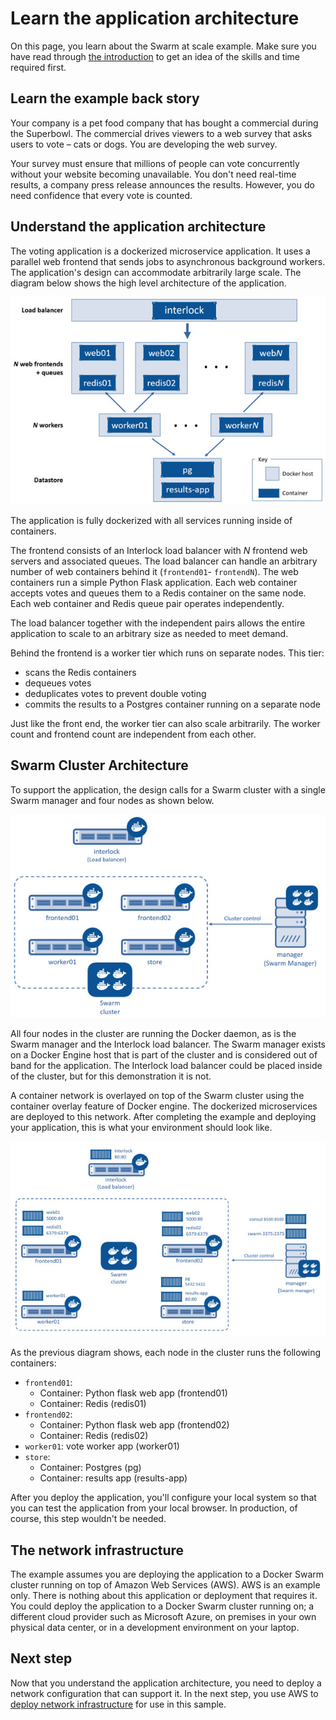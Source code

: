 <!--[metadata]>
+++
title = "Learn the application architecture"
description = "Try Swarm at scale"
keywords = ["docker, swarm, scale, voting, application, archiecture"]
[menu.main]
parent="scale_swarm"
weight=-99
+++
<![end-metadata]-->

# Learn the application architecture

On this page, you learn about the Swarm at scale example.  Make sure you have
read through [the introduction](index.md) to get an idea of the skills and time
required first.

## Learn the example back story

Your company is a pet food company that has bought a commercial during the
Superbowl. The commercial drives viewers to a web survey that asks users to vote
&ndash; cats or dogs. You are developing the web survey.

Your survey must ensure that millions of people can vote concurrently without
your website becoming unavailable. You don't need real-time results, a company
press release announces the results. However, you do need confidence that every
vote is counted.

## Understand the application architecture

The voting application is a dockerized microservice application. It uses a
parallel web frontend that sends jobs to asynchronous background workers. The
application's design can accommodate arbitrarily large scale. The diagram below
shows the high level architecture of the application.

![](../images/app-architecture.jpg)

The application is fully dockerized with all services running inside of
containers.

The frontend consists of an Interlock load balancer with *N* frontend web
servers and associated queues. The load balancer can handle an arbitrary number
of web containers behind it (`frontend01`- `frontendN`). The web containers run
a simple Python Flask application. Each web container accepts votes and queues
them to a Redis container on the same node. Each web container and Redis queue
pair operates independently.  

The load balancer together with the independent pairs allows the entire
application to scale to an arbitrary size as needed to meet demand.

Behind the frontend is a worker tier which runs on separate nodes. This tier:

* scans the Redis containers
* dequeues votes
* deduplicates votes to prevent double voting
* commits the results to a Postgres container running on a separate node

Just like the front end, the worker tier can also scale arbitrarily. The worker
count and frontend count are independent from each other.

## Swarm Cluster Architecture

To support the application, the design calls for a Swarm cluster with a single
Swarm manager and four nodes as shown below.

![](../images/swarm-cluster-arch.jpg)

All four nodes in the cluster are running the Docker daemon, as is the Swarm
manager and the Interlock load balancer. The Swarm manager exists on a Docker
Engine host that is part of the cluster and is considered out of band for
the application. The Interlock load balancer could be placed inside of the
cluster, but for this demonstration it is not.

A container network is overlayed on top of the Swarm cluster using the container
overlay feature of Docker engine. The dockerized microservices are deployed to
this network.  After completing the example and deploying your application, this
is what your environment should look like.

![](../images/final-result.jpg)

As the previous diagram shows, each node in the cluster runs the following containers:

- `frontend01`:
    - Container: Python flask web app (frontend01)
    - Container: Redis (redis01)
- `frontend02`:
    - Container: Python flask web app (frontend02)
    - Container: Redis (redis02)
- `worker01`: vote worker app (worker01)
- `store`:
    - Container: Postgres (pg)
    - Container: results app (results-app)

After you deploy the application, you'll configure your local system so that you
can test the application from your local browser. In production, of course, this
step wouldn't be needed.

## The network infrastructure

The example assumes you are deploying the application to a Docker Swarm cluster
running on top of Amazon Web Services (AWS). AWS is an example only. There is
nothing about this application or deployment that requires it. You could deploy
the application to a Docker Swarm cluster running on; a different cloud provider
such as Microsoft Azure, on premises in your own physical data center, or in a
development environment on your laptop.

## Next step

Now that you understand the application architecture, you need to deploy a
network configuration that can support it. In the next step, you use AWS to
[deploy network infrastructure](02-deploy-infra.md) for use in this sample.

